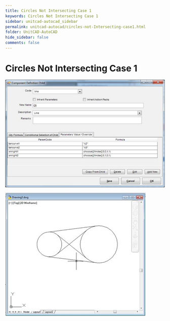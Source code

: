 ```yaml
---
title: Circles Not Intersecting Case 1
keywords: Circles Not Intersecting Case 1
sidebar: unitcad-autocad_sidebar
permalink: unitcad-autocad/circles-not-Intersecting-case1.html
folder: UnitCAD-AutoCAD
hide_sidebar: false
comments: false
---
```

# Circles Not Intersecting Case 1


![](/images/cir-not-intersect-case1-component-def.jpg)

![](/images/cir-not-intersect-case1-drawing.jpg)
